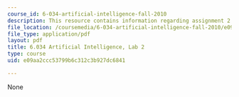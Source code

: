 ```yaml
---
course_id: 6-034-artificial-intelligence-fall-2010
description: This resource contains information regarding assignment 2.
file_location: /coursemedia/6-034-artificial-intelligence-fall-2010/e09aa2ccc53799b6c312c3b927dc6841_MIT6_034F10_lab2.pdf
file_type: application/pdf
layout: pdf
title: 6.034 Artificial Intelligence, Lab 2
type: course
uid: e09aa2ccc53799b6c312c3b927dc6841

---
```

None